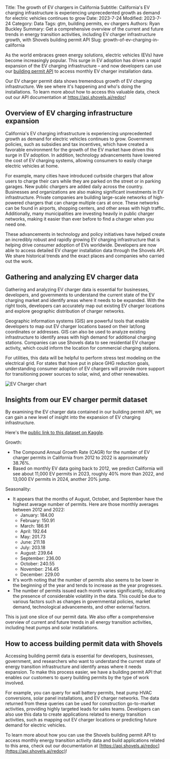 Title: The growth of EV chargers in California
Subtitle: California's EV charging infrastructure is experiencing unprecedented growth as demand for electric vehicles continues to grow
Date: 2023-7-24
Modified: 2023-7-24
Category: Data
Tags: gtm, building permits, ev chargers
Authors: Ryan Buckley
Summary: Get a comprehensive overview of the current and future trends in energy transition activities, including EV charger infrastructure growth, with Shovels building permit API
Slug: growth-of-ev-charging-in-california


As the world embraces green energy solutions, electric vehicles (EVs) have become increasingly popular. This surge in EV adoption has driven a rapid expansion of the EV charging infrastructure – and now developers can use our [building permit API](https://api.shovels.ai/redoc) to access monthly EV charger installation data.

Our EV charger permit data shows tremendous growth of EV charging infrastructure. We see where it's happening and who's doing the installations. To learn more about how to access this valuable data, check out our API documentation at https://api.shovels.ai/redoc!

## Overview of EV charging infrastructure expansion

California's EV charging infrastructure is experiencing unprecedented growth as demand for electric vehicles continues to grow. Government policies, such as subsidies and tax incentives, which have created a favorable environment for the growth of the EV market have driven this surge in EV adoption. In addition, technology advancements have lowered the cost of EV charging systems, allowing consumers to easily charge electric vehicles at home.

For example, many cities have introduced curbside chargers that allow users to charge their cars while they are parked on the street or in parking garages. New public chargers are added daily across the country. Businesses and organizations are also making significant investments in EV infrastructure. Private companies are building large-scale networks of high-powered chargers that can charge multiple cars at once. These networks can be found in airports, shopping centers, and other areas with high traffic. Additionally, many municipalities are investing heavily in public charger networks, making it easier than ever before to find a charger when you need one.

These advancements in technology and policy initiatives have helped create an incredibly robust and rapidly growing EV charging infrastructure that is helping drive consumer adoption of EVs worldwide. Developers are now able to access detailed EV charger installation data through the Shovels API. We share historical trends and the exact places and companies who carried out the work.

## Gathering and analyzing EV charger data

Gathering and analyzing EV charger data is essential for businesses, developers, and governments to understand the current state of the EV charging market and identify areas where it needs to be expanded. With the right tools, developers can accurately map out existing EV charger locations and explore geographic distribution of charger networks.

Geographic information systems (GIS) are powerful tools that enable developers to map out EV charger locations based on their lat/long coordinates or addresses. GIS can also be used to analyze existing infrastructure to identify areas with high demand for additional charging stations. Companies can use Shovels data to see residential EV charger activity, which could inform the location for commercial charging stations.

For utilities, this data will be helpful to perform stress test modeling on the electrical grid. For states that have put in place GHG reduction goals, understanding consumer adoption of EV chargers will provide more support for transitioning power sources to solar, wind, and other renewables.

![EV Charger chart]({static}/images/shovels_ev_prediction.png)

## Insights from our EV charger permit dataset

By examining the EV charger data contained in our building permit API, we can gain a new level of insight into the expansion of EV charging infrastructure.

Here's the [public link to this dataset on Kaggle](https://www.kaggle.com/datasets/rbucks/monthly-ev-charger-permits).

Growth:

- The Compound Annual Growth Rate (CAGR) for the number of EV charger permits in California from 2012 to 2022 is approximately 38.76%.
- Based on monthly EV data going back to 2012, we predict California will see about 11,000 EV permits in 2023, roughly 40% more than 2022, and 13,000 EV permits in 2024, another 20% jump.

Seasonality:

- It appears that the months of August, October, and September have the highest average number of permits. Here are those monthly averages between 2012 and 2022:
    - January: 184.00
    - February: 150.91
    - March: 186.91
    - April: 192.64
    - May: 201.73
    - June: 211.18
    - July: 203.18
    - August: 239.64
    - September: 236.00
    - October: 240.55
    - November: 214.45
    - December: 229.00
- It's worth noting that the number of permits also seems to be lower in the beginning of the year and tends to increase as the year progresses.
- The number of permits issued each month varies significantly, indicating the presence of considerable volatility in the data. This could be due to various factors such as changes in governmental policies, market demand, technological advancements, and other external factors.

This is just one slice of our permit data. We also offer a comprehensive overview of current and future trends in all energy transition activities, including heat pumps and solar installations.

## How to access building permit data with Shovels

Accessing building permit data is essential for developers, businesses, government, and researchers who want to understand the current state of energy transition infrastructure and identify areas where it needs expansion. To make this process easier, we have a building permit API that enables our customers to query building permits by the type of work involved.

For example, you can query for wall battery permits, heat pump HVAC conversions, solar panel installations, and EV charger networks. The data returned from these queries can be used for construction go-to-market activities, providing highly targeted leads for sales teams. Developers can also use this data to create applications related to energy transition activities, such as mapping out EV charger locations or predicting future demand for electric vehicles.

To learn more about how you can use the Shovels building permit API to access monthly energy transition activity data and build applications related to this area, check out our documentation at [https://api.shovels.ai/redoc](https://api.shovels.ai/redoc)!